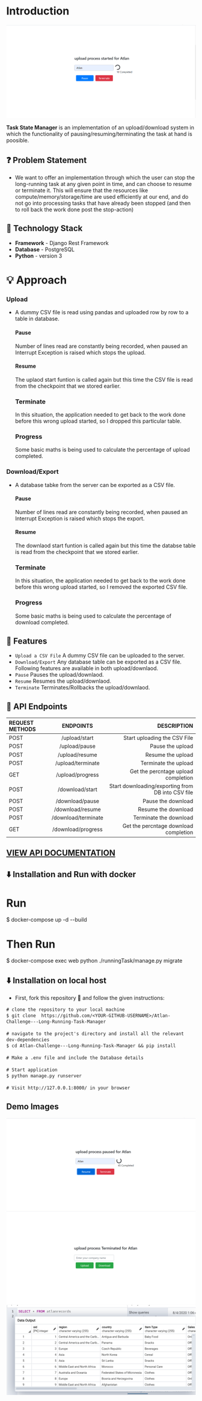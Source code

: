 # Introduction
![](https://github.com/Manvityagi/Atlan-Challenge---Long-Running-Task-Manager/blob/master/images/start.PNG)

**Task State Manager** is an implementation of an upload/download system in which the functionality of pausing/resuming/terminating the task at hand is poosible.


## ❓ Problem  Statement
- We want to offer an implementation through which the user can stop the long-running task at any given point in time, and can choose to resume or terminate it. This will ensure that the resources like compute/memory/storage/time are used efficiently at our end, and do not go into processing tasks that have already been stopped (and then to roll back the work done post the stop-action)

## 🚧  Technology Stack
- **Framework** - Django Rest Framework 
- **Database** - PostgreSQL
- **Python** - version 3   


# 💡 Approach
### Upload 
- A dummy CSV file is read using pandas and uploaded row by row to a table in database.
    #### Pause
    Number of lines read are constantly being recorded, when paused an Interrupt Exception is raised which stops the upload.
     #### Resume
    The uplaod start funtion is called again but this time the CSV file is read from the checkpoint that we stored earlier.
    ### Terminate
    In this situation, the application needed to get back to the work done before this wrong upload started, so I dropped this particular table. 
    ### Progress
    Some basic maths is being used to calculate the percentage of upload completed.

### Download/Export
- A database tabke from the server can be exported as a CSV file.
    #### Pause
    Number of lines read are constantly being recorded, when paused an Interrupt Exception is raised which stops the export.
     #### Resume
    The downlaod start funtion is called again but this time the databse table is read from the checkpoint that we stored earlier. 
    ### Terminate
    In this situation, the application needed to get back to the work done before this wrong upload started, so I removed the exported CSV file. 
    ### Progress
    Some basic maths is being used to calculate the percentage of download completed.


## 🔨  Features
  - ```Upload a CSV File``` A dummy CSV file can be uploaded to the server. 
  - ```Download/Export``` Any database table can be exported as a CSV file. 
    Following features are available in both upload/downlaod.  
- ```Pause``` Pauses the upload/downlaod.
- ```Resume``` Resumes the upload/downlaod.
- ```Terminate``` Terminates/Rollbacks the upload/downlaod.



## 🔨  API Endpoints

|  REQUEST METHODS | ENDPOINTS | DESCRIPTION |
| :---         |     :---:      |          ---: |
| POST   | /upload/start    |  Start uploading the CSV File    |
| POST      | /upload/pause       | Pause the upload      |
| POST   | /upload/resume     | Resume the upload    |
| POST      | /upload/terminate       | Terminate the upload     |
| GET  | /upload/progress     | Get the percntage upload completion    |
| POST   | /download/start    | Start downloading/exporting from DB into CSV file   |
| POST      | /download/pause       | Pause the download       |
| POST   | /download/resume     |Resume the download    |
| POST      | /download/terminate       | Terminate the download    |
| GET   | /download/progress     | Get the percntage download completion    |
  ## [VIEW API DOCUMENTATION](https://documenter.getpostman.com/view/6209199/T1DwbYtX?version=latest)


## ⬇️ Installation and Run with docker

# Run
$ docker-compose up -d --build

# Then Run
$ docker-compose exec web python ./runningTask/manage.py migrate


## ⬇️ Installation on local host 
 - First, fork this repository 🍴 and follow the given instructions:
 ```
 # clone the repository to your local machine
$ git clone  https://github.com/<YOUR-GITHUB-USERNAME>/Atlan-Challenge---Long-Running-Task-Manager

# navigate to the project's directory and install all the relevant dev-dependencies
$ cd Atlan-Challenge---Long-Running-Task-Manager && pip install

# Make a .env file and include the Database details

# Start application
$ python manage.py runserver 

# Visit http://127.0.0.1:8000/ in your browser
 ```
 
 ## Demo Images
![](https://github.com/Manvityagi/Atlan-Challenge---Long-Running-Task-Manager/blob/master/images/demo%60.PNG)
![](https://github.com/Manvityagi/Atlan-Challenge---Long-Running-Task-Manager/blob/master/images/demo2.PNG)
![](https://github.com/Manvityagi/Atlan-Challenge---Long-Running-Task-Manager/blob/master/images/demo3.PNG)




